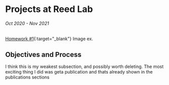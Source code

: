 # Projects at Reed Lab
###### Oct 2020 - Nov 2021
[Homework #1](images/Ph174-HW1.pdf){:target="_blank"} 
Image ex. 


## Objectives and Process
I think this is my weakest subsection, and possibly worth deleting. The most exciting thing I did was geta publication and thats already shown in the publications sections
